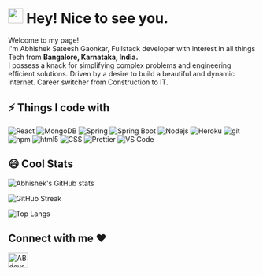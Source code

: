<h1><img src="https://emojis.slackmojis.com/emojis/images/1531849430/4246/blob-sunglasses.gif?1531849430" width="30"/> Hey! Nice to see you.</h1>

<p>Welcome to my page! </br> I'm Abhishek Sateesh Gaonkar, Fullstack developer with interest in all things Tech from <b>Bangalore, Karnataka, India.</b> 
<br/>I possess a knack for simplifying complex problems and engineering efficient solutions. Driven by a desire to build a beautiful and dynamic internet. Career switcher from Construction to IT.</p>

## ⚡ Things I code with

<p>
  <img alt="React" src="https://img.shields.io/badge/-React-45b8d8?style=flat-square&logo=react&logoColor=white" />
   <img alt="MongoDB" src="https://img.shields.io/badge/-MongoDB-13aa52?style=flat-square&logo=mongodb&logoColor=white" />
  <img alt="Spring" src="https://img.shields.io/badge/-spring-6DB33F?style=flat-square&logo=spring&logoColor=white" />
  <img alt="Spring Boot" src="https://img.shields.io/badge/-springboot-6DB33F?style=flat-square&logo=springboot&logoColor=white" />
  <img alt="Nodejs" src="https://img.shields.io/badge/-Nodejs-43853d?style=flat-square&logo=Node.js&logoColor=white" />
  <img alt="Heroku" src="https://img.shields.io/badge/-Heroku-430098?style=flat-square&logo=heroku&logoColor=white" />
   <img alt="git" src="https://img.shields.io/badge/-Git-F05032?style=flat-square&logo=git&logoColor=white" />
  <img alt="npm" src="https://img.shields.io/badge/-NPM-CB3837?style=flat-square&logo=npm&logoColor=white" />
  <img alt="html5" src="https://img.shields.io/badge/-HTML5-E34F26?style=flat-square&logo=html5&logoColor=white" />
   <img alt="CSS" src="https://img.shields.io/badge/-CSS-764ABC?style=flat-square&logo=CSS3&logoColor=white" />
  <img alt="Prettier" src="https://img.shields.io/badge/-Prettier-F7B93E?style=flat-square&logo=prettier&logoColor=white" />
  <img alt="VS Code" src="https://img.shields.io/badge/-VS_Code-007ACC?style=flat-square&logo=visual-studio-code&logoColor=white" /> 
</p>

## 😄 Cool Stats

![Abhishek's GitHub stats](https://github-readme-stats.vercel.app/api?username=abdevs29&show_icons=true&theme=radical)

![GitHub Streak](https://github-readme-streak-stats.herokuapp.com/?user=abdevs29&theme=radical)

![Top Langs](https://github-readme-stats.vercel.app/api/top-langs/?username=abdevs29&layout=compact&theme=radical&langs_count=6)

<h2 align="left">Connect with me ❤️</h2>
<p align="left">
<a href="https://www.linkedin.com/in/ABdevs29/" target="_blank"><img align="center" src="https://raw.githubusercontent.com/rahuldkjain/github-profile-readme-generator/master/src/images/icons/Social/linked-in-alt.svg" alt="ABdevs29" height="30" width="40" /></a>
